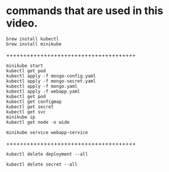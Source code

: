 # commands that are used in this video.

```
brew install kubectl
brew install minikube
```
++++++++++++++++++++++++++++++++++++++
```
minikube start
kubectl get pod
kubectl apply -f mongo-config.yaml
kubectl apply -f mongo-secret.yaml
kubectl apply -f mongo.yaml
kubectl apply -f webapp.yaml
kubectl get pod
kubectl get configmap
kubectl get secret
kubectl get svc
minikube ip
kubectl get node -o wide
```

```
minikube service webapp-service
```
++++++++++++++++++++++++++++++++++++++
```
kubectl delete deployment --all
```
```
kubectl delete secret --all
```